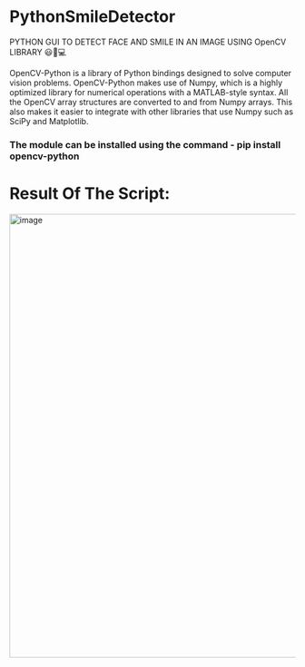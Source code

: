 # PythonSmileDetector
PYTHON GUI TO DETECT FACE AND SMILE IN AN IMAGE USING OpenCV LIBRARY 😃🐍💻

OpenCV-Python is a library of Python bindings designed to solve computer vision problems. OpenCV-Python makes use of
Numpy, which is a highly optimized library for numerical operations with a MATLAB-style syntax. All the OpenCV array
structures are converted to and from Numpy arrays. This also makes it easier to integrate with other libraries that
use Numpy such as SciPy and Matplotlib.

### The module can be installed using the command - pip install opencv-python


# Result Of The Script:
<img width="782" alt="image" src="https://github.com/abhijithwarrier/PythonSmileDetector/assets/46685919/20e3becb-0f65-463d-bbd9-15859b879122">
